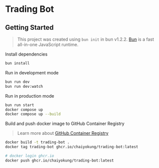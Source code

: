 # Trading Bot

## Getting Started

> This project was created using `bun init` in bun v1.2.2. [Bun](https://bun.sh) is a fast all-in-one JavaScript runtime.

Install dependencies

```bash
bun install
```

Run in development mode

```bash
bun run dev
bun run dev:watch
```

Run in production mode

```bash
bun run start
docker compose up
docker compose up --build
```

Build and push docker image to GitHub Container Registry

> Learn more about [GitHub Container Registry](https://docs.github.com/en/packages/working-with-a-github-packages-registry/working-with-the-container-registry)

```bash
docker build -t trading-bot .
docker tag trading-bot ghcr.io/chaiyokung/trading-bot:latest

# docker login ghcr.io
docker push ghcr.io/chaiyokung/trading-bot:latest
```
